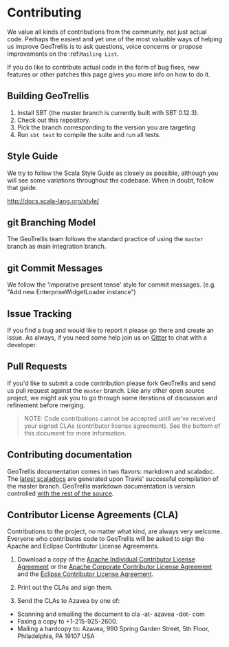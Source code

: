 # Contributing

We value all kinds of contributions from the community, not just actual
code. Perhaps the easiest and yet one of the most valuable ways of
helping us improve GeoTrellis is to ask questions, voice concerns or
propose improvements on the :ref:`Mailing List`.

If you do like to contribute actual code in the form of bug fixes, new
features or other patches this page gives you more info on how to do it.


## Building GeoTrellis

1. Install SBT (the master branch is currently built with SBT 0.12.3).
2. Check out this repository.
3. Pick the branch corresponding to the version you are targeting
4. Run `sbt test` to compile the suite and run all tests.

## Style Guide

We try to follow the Scala Style Guide as closely as possible,
although you will see some variations throughout the codebase. When in
doubt, follow that guide.

http://docs.scala-lang.org/style/

## git Branching Model

The GeoTrellis team follows the standard practice of using the
`master` branch as main integration branch.

## git Commit Messages

We follow the 'imperative present tense' style for commit messages.
(e.g. "Add new EnterpriseWidgetLoader instance")

## Issue Tracking

If you find a bug and would like to report it please go there and create
an issue. As always, if you need some help join us on
[Gitter](https://gitter.im/geotrellis/geotrellis) to chat with a
developer.

## Pull Requests

If you'd like to submit a code contribution please fork GeoTrellis
and send us pull request against the `master` branch. Like any other
open source project, we might ask you to go through some iterations
of discussion and refinement before merging.

> NOTE: Code contributions cannot be accepted until we've received
> your signed CLAs (contributor license agreement). See the bottom of
> this document for more information.

## Contributing documentation

GeoTrellis documentation comes in two flavors: markdown and scaladoc.
The [latest
scaladocs](https://geotrellis.github.io/scaladocs/latest/#geotrellis.package)
are generated upon Travis' successful compilation of the master branch.
GeoTrellis markdown documentation is version controlled [with the rest
of the source](./docs).

## Contributor License Agreements (CLA)

Contributions to the project, no matter what kind, are always very
welcome.
Everyone who contributes code to GeoTrellis will be asked to sign the
Apache and Eclipse Contributor License Agreements.

1. Download a copy of the [Apache Individual Contributor License
   Agreement](http://geotrellis.github.com/files/2014_05_20-GeoTrellis-Open-Source-Contributor-Agreement-Individual.pdf?raw=true)
   or the [Apache Corporate Contributor License
   Agreement](http://geotrellis.github.com/files/2012_04_04-GeoTrellis-Open-Source-Contributor-Agreement-Corporate.pdf?raw=true)
   and the [Eclipse Contributor License
   Agreement](http://www.eclipse.org/legal/CLA.php).

2. Print out the CLAs and sign them.

3. Send the CLAs to Azavea by one of:
  - Scanning and emailing the document to cla -at- azavea -dot- com
  - Faxing a copy to +1-215-925-2600.
  - Mailing a hardcopy to:
    Azavea, 990 Spring Garden Street, 5th Floor, Philadelphia, PA 19107 USA

